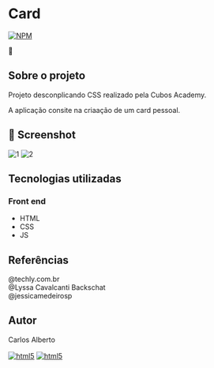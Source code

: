 # Card
[![NPM](https://img.shields.io/npm/l/react)](https://github.com/carllos-alberto/Card/blob/master/LICENCE) 

🔗 
## Sobre o projeto
Projeto desconplicando CSS realizado pela Cubos Academy.

A aplicação consite na criaação de um card pessoal.

## 📌 Screenshot 
![1](https://user-images.githubusercontent.com/81397233/227099688-25556616-4a84-4d17-9b26-d7a44a999b70.png)
![2](https://user-images.githubusercontent.com/81397233/227099698-708893a8-44d8-4759-9253-53fb865f7fa7.png)


## Tecnologias utilizadas
### Front end
- HTML  
- CSS 
- JS

## Referências
@techly.com.br<br>
@Lyssa Cavalcanti Backschat<br>
@jessicamedeirosp<br>

## Autor

Carlos Alberto
<div>
 <a href = "mailto:carllos.seg@gmail.com" target="_blank"><img align="center" alt="html5" src="https://img.shields.io/badge/Gmail-D14836?style=for-the-badge&logo=gmail&logoColor=white"/></a>
 <a href="https://www.linkedin.com/in/carlosalbertodesenvolvedorfrontend" target="_blank"><img align="center" alt="html5" src="https://img.shields.io/badge/LinkedIn-0077B5?style=for-the-badge&logo=linkedin&logoColor=white">
